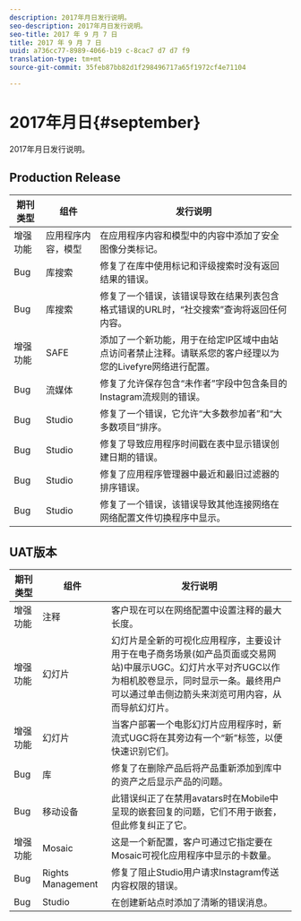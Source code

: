 ```yaml
---
description: 2017年月日发行说明。
seo-description: 2017年月日发行说明。
seo-title: 2017 年 9 月 7 日
title: 2017 年 9 月 7 日
uuid: a736cc77-8989-4066-b19 c-8cac7 d7 d7 f9
translation-type: tm+mt
source-git-commit: 35feb87bb82d1f298496717a65f1972cf4e71104

---
```



# 2017年月日{#september}

2017年月日发行说明。

## Production Release

| **期刊类型** | **组件** | **发行说明** |
|---|---|---|
| 增强功能 | 应用程序内容，模型 | 在应用程序内容和模型中的内容中添加了安全图像分类标记。 |
| Bug | 库搜索 | 修复了在库中使用标记和评级搜索时没有返回结果的错误。 |
| Bug | 库搜索 | 修复了一个错误，该错误导致在结果列表包含格式错误的URL时，“社交搜索”查询将返回任何内容。 |
| 增强功能 | SAFE | 添加了一个新功能，用于在给定IP区域中由站点访问者禁止注释。请联系您的客户经理以为您的Livefyre网络进行配置。 |
| Bug | 流媒体 | 修复了允许保存包含“未作者”字段中包含条目的Instagram流规则的错误。 |
| Bug | Studio | 修复了一个错误，它允许“大多数参加者”和“大多数项目”排序。 |
| Bug | Studio | 修复了导致应用程序时间戳在表中显示错误创建日期的错误。 |
| Bug | Studio | 修复了应用程序管理器中最近和最旧过滤器的排序错误。 |
| Bug | Studio | 修复了一个错误，该错误导致其他连接网络在网络配置文件切换程序中显示。 |

## UAT版本

| **期刊类型** | **组件** | **发行说明** |
|---|---|---|
| 增强功能 | 注释 | 客户现在可以在网络配置中设置注释的最大长度。 |
| 增强功能 | 幻灯片 | 幻灯片是全新的可视化应用程序，主要设计用于在电子商务场景(如产品页面或交易网站)中展示UGC。幻灯片水平对齐UGC以作为相机胶卷显示，同时显示一条。最终用户可以通过单击侧边箭头来浏览可用内容，从而导航幻灯片。 |
| 增强功能 | 幻灯片 | 当客户部署一个电影幻灯片应用程序时，新流式UGC将在其旁边有一个“新”标签，以便快速识别它们。 |
| Bug | 库 | 修复了在删除产品后将产品重新添加到库中的资产之后显示产品的问题。 |
| Bug | 移动设备 | 此错误纠正了在禁用avatars时在Mobile中呈现的嵌套回复的问题，它们不用于嵌套，但此修复纠正了它。 |
| 增强功能 | Mosaic | 这是一个新配置，客户可通过它指定要在Mosaic可视化应用程序中显示的卡数量。 |
| Bug | Rights Management | 修复了阻止Studio用户请求Instagram传送内容权限的错误。 |
| Bug | Studio | 在创建新站点时添加了清晰的错误消息。 |

